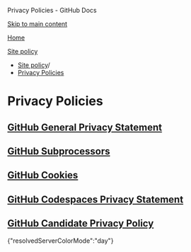 Privacy Policies - GitHub Docs

[Skip to main content](#main-content)

[Home](/en)

[Site policy](/en/site-policy)

* [Site policy](/en/site-policy)/
* [Privacy Policies](/en/site-policy/privacy-policies)

Privacy Policies
==========

[GitHub General Privacy Statement](/en/site-policy/privacy-policies/github-general-privacy-statement)
----------

[GitHub Subprocessors](/en/site-policy/privacy-policies/github-subprocessors)
----------

[GitHub Cookies](/en/site-policy/privacy-policies/github-cookies)
----------

[GitHub Codespaces Privacy Statement](/en/site-policy/privacy-policies/github-codespaces-privacy-statement)
----------

[GitHub Candidate Privacy Policy](/en/site-policy/privacy-policies/github-candidate-privacy-policy)
----------

{"resolvedServerColorMode":"day"}
